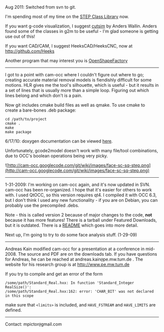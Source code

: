 Aug 2011: Switched from svn to git.

I'm spending most of my time on the [STEP Class Library](http://github.com/mpictor/StepClassLibrary) now.

If you want g-code visualization, I suggest [cutsim](http://github.com/aewallin/cutsim) by Anders Wallin. Anders found some of the classes in g2m to be useful - I'm glad someone is getting use out of this!

If you want CAD/CAM, I suggest HeeksCAD/HeeksCNC, now at http://github.com/Heeks

Another program that may interest you is [OpenShapeFactory](http://code.google.com/p/openshapefactory/)


---


I got to a point with cam-occ where I couldn't figure out where to go; creating accurate material removal models is fiendishly difficult for some motions. HLR gives me the tool's silhouette, which is useful - but it results in a set of lines that is usually more than a simple loop. Figuring out which lines belong and which don't is a pain.

Now git includes cmake build files as well as qmake.
To use cmake to create a bare-bones .deb package:
```
cd /path/to/project
cmake .
make
make package
```

6/17/10: doxygen documentation can be viewed [here](http://cam-occ.googlecode.com/git/doc/doxygen/html/index.html).

Unfortunately, gcode2model doesn't work with many file/tool combinations, due to OCC's boolean operations being very picky.

![http://cam-occ.googlecode.com/git/wiki/images/face-sc-sq-step.png](http://cam-occ.googlecode.com/git/wiki/images/face-sc-sq-step.png)


---

1-31-2009:
I'm working on cam-occ again, and it's now updated in SVN.  cam-occ has been re-organized. I hope that it's easier for others to work with.  I used QtOCC, so this version requires qt4.  I compiled it with OCC 6.3, but I don't think I used any new functionality - if you are on Debian, you can probably use the precompiled .debs.

Note - this is called version 2 because of major changes to the code, **not** because it has more features!  There is a tarball under Featured Downloads, but it is outdated.  There is a [README](http://code.google.com/p/cam-occ/wiki/README) which goes into more detail.

Next up, I'm going to try to do some face analysis stuff. (1-29-09)


---


Andreas Kain modified cam-occ for a presentation at a conference in mid-2008.  The source and PDF are on the downloads tab.  If you have questions for Andreas, he can be reached at andreas.kain`@`pe.mw.tum.de . The website for his research group is at http://www.pe.mw.tum.de



If you try to compile and get an error of the form
```
/some/path/Standard_Real.hxx: In function 'Standard_Integer RealSize()':
/some/path/Standard_Real.hxx:162: error: 'CHAR_BIT' was not declared in this scope
```
make sure that `<limits>` is included, and `HAVE_FSTREAM` and `HAVE_LIMITS` are defined.



---


Contact: mpictor`@`gmail.com